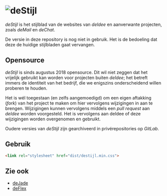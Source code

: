 # ![deStijl](https://deidee.com/logo.png?str=deStijl)

*deStijl* is het stijlblad van de websites van *deIdee* en aanverwante projecten, zoals *deMail* en *deChat*.

De versie in deze repository is nog niet in gebruik. Het is de bedoeling dat deze de huidige stijlbladen gaat vervangen.

## Opensource

*deStijl* is sinds augustus 2018 opensource. Dit wil niet zeggen dat het vrijelijk gebruikt kan worden voor projecten buiten *deIdee*; het betreft immers de identiteit van het bedrijf, die we enigszins onderscheidend willen proberen te houden.

Het is wél toegestaan (en zelfs aangemoedigd) om een eigen aftakking (*fork*) van het project te maken om hier vervolgens wijzigingen in aan te brengen. Wijzigingen kunnen vervolgens middels een *pull request* aan *deIdee* worden voorgesteld. Het is vervolgens aan deIdee of deze wijzigingen worden overgenomen en gebruikt.

Oudere versies van *deStijl* zijn gearchiveerd in privérepositories op *GitLab*.

## Gebruik

```HTML
<link rel="stylesheet" href="dist/destijl.min.css">
```

## Zie ook

- [deJade](https://github.com/deidee/dejade)
- [deFlex](https://github.com/deidee/deflex)
